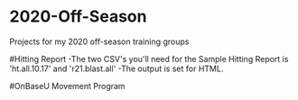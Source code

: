 # 2020-Off-Season
Projects for my 2020 off-season training groups

#Hitting Report
-The two CSV's you'll need for the Sample Hitting Report is 'ht.all.10.17' and 'r21.blast.all'
-The output is set for HTML.

#OnBaseU Movement Program
